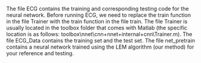 The file ECG contains the training and corresponding testing code for the neural network. Before running ECG, we need to replace the train function in the file Trainer with the train function in the file train. The file Trainer is usually located in the toolbox folder that comes with Matlab (the specific location is as follows: toolbox\nnet\cnn\+nnet\+internal\+cnn\Trainer.m).
The file ECG_Data contains the training set and the test set.
The file net_pretrain contains a neural network trained using the LEM algorithm (our method) for your reference and testing.
